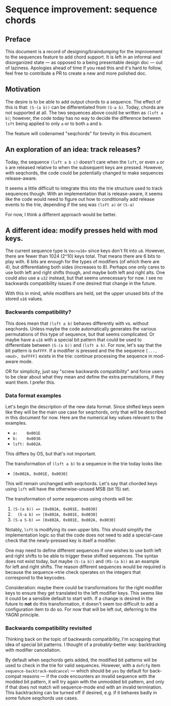 # Sequence improvement: sequence chords

## Preface

This document is a record of designing/braindumping
for the improvement to the sequences feature to add chord support.
It is left in an informal and disorganized state 
— as opposed to a being presentable design doc — out of laziness.
Apologies ahead of time if you read this and it's hard to follow,
feel free to contribute a PR to create a new and more polished doc.

## Motivation

The desire is to be able to add output chords to a sequence.
The effect of this is that: `(S-(a b))` can be differentiated from `(S-a b)`.
Today, chords are not supported at all.
The two sequences above could be written as `(lsft a b)`;
however, the code today has no way to decide the difference
between `lsft` being applied to only `a` or to both `a` and `b`.

The feature will codenamed "seqchords" for brevity in this document.

## An exploration of an idea: track releases?

Today, the sequence `(lsft a b c)` doesn't care when the `lsft`,
or even `a` or `b` are released relative to when the subsequent keys
are pressed. However, with seqchords, the code could be potentially changed to
make sequences release-aware.

It seems a little difficult to integrate
this into the trie structure used to track sequences though.
With an implementation that is release-aware,
it seems like the code would need to figure out how to conditionally
add release events to the trie, depending if the seq was
`(lsft a)` or `(S-a)`

For now, I think a different approach would be better.

## A different idea: modify presses held with mod keys.

The current sequence type is `Vec<u16>` since keys don't fit into `u8`.
However, there are fewer than 1024 (2^10) keys total.
That means there are 6 bits to play with.
6 bits are enough for the types of modifiers (of which there are 4),
but differentiating both sides (increases to 8).
Perhaps one only cares to use both left and right shifts though, and maybe
both left and right alts.
One could also use a `u32` instead, but that seems unnecessary for now.
I see no backwards compatibility issues if one
desired that change in the future.

With this in mind, while modifiers are held, set the upper unused bits of
the stored `u16` values.

### Backwards compatibility?

This does mean that `(lsft a b)` behaves differently
with vs. without seqchords.
Unless maybe the code automatically generates the various permutations
of this type of sequence, but that seems complicated.
Or maybe have a `u16` with a special bit pattern that could be used
to differentiate between `(S-(a b))` and `(lsft a b)`.
For now, let's say that the bit pattern is `0xFFFF`.
If a modifier is pressed and the the sequence `[..., <mod>, 0xFFFF]`
exists in the trie: continue processing the sequence in mod-aware mode.

OR for simplicity, just say "screw backwards compatibility" and force users
to be clear about what they mean and define the extra permutations, if they
want them. I prefer this.

### Data format examples

Let's begin the description of the new data format.
Since shifted keys seem like they will be the main use case for seqchords,
only that will be described in this document for now.
Here are the numerical key values relevant to the examples.

- `a:    0x001E`
- `b:    0x0030`.
- `lsft: 0x002A`.

This differs by OS, but that's not important.

The transformation of `(lsft a b)` to a sequence in the trie today
looks like:

- `[0x002A, 0x001E, 0x0030]`

This will remain unchanged with seqchords.
Let's say that chorded keys using `lsft`
will have the otherwise-unused MSB (bit 15) set.

The transformation of some sequences using chords will be:

1. `(S-(a b)) => [0x802A, 0x801E, 0x8030]`
2. `  (S-a b) => [0x802A, 0x801E, 0x0030]`
3. `(S-a S-b) => [0x802A, 0x801E, 0x802A, 0x8030]`

Notably, `lsft` is modifying its own upper bits.
This should simplify the implementation logic
so that the code does not need to add a special-case check
that the newly-pressed key is itself a modifier.

One may need to define different sequences if one wishes to use both
left and right shifts to be able to trigger these shifted sequences.
The syntax does not exist today, but maybe `(S-(a b))` and `(RS-(a b))`
as an example for left and right shifts.
The reason different sequences would be required is because the
sequence->trie check operates on the integers that correspond to the keycodes.

Consideration: maybe there could be transformations for the right modifier
keys to ensure they get translated to the left modifier keys.
This seems like it could be a sensible default to start with.
If a change is desired in the future to **not** do this transformation,
it doesn't seem too difficult to add a configuration item to do so.
For now that will be left out, deferring to the YAGNI principle.

### Backwards compatibility revisited

Thinking back on the topic of backwards compatibility,
I'm scrapping that idea of special bit patterns.
I thought of a probably-better way:
backtracking with modifier cancellation.

By default when seqchords gets added,
the modified bit patterns will be used
to check in the trie for valid sequences.
However, with a `dofcfg` item `sequence-backtrack-modcancel`
— which should be `yes` by default for back-compat reasons —
if the code encounters an invalid sequence with the modded bit pattern,
it will try again with the unmodded bit pattern, and only if that does not
match will sequence-mode end with an invalid termination.
This backtracking can be turned off if desired,
e.g. if it behaves badly in some future seqchords use cases.
